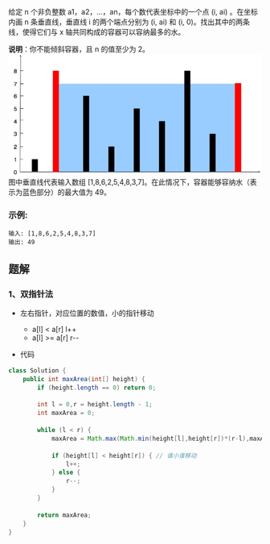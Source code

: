 给定 n 个非负整数 a1，a2，...，an，每个数代表坐标中的一个点 (i, ai) 。在坐标内画 n 条垂直线，垂直线 i 的两个端点分别为 (i, ai) 和 (i, 0)。找出其中的两条线，使得它们与 x 轴共同构成的容器可以容纳最多的水。

**说明**：你不能倾斜容器，且 n 的值至少为 2。
![](../../images/question_11.jpg)
图中垂直线代表输入数组 [1,8,6,2,5,4,8,3,7]。在此情况下，容器能够容纳水（表示为蓝色部分）的最大值为 49。

### 示例:
```
输入: [1,8,6,2,5,4,8,3,7]
输出: 49
```
<!-- 来源：力扣（LeetCode）
链接：https://leetcode-cn.com/problems/container-with-most-water
著作权归领扣网络所有。商业转载请联系官方授权，非商业转载请注明出处。 -->

## 题解
### 1、双指针法
- 左右指针，对应位置的数值，小的指针移动
  - a[l] < a[r] l++
  - a[l] >= a[r] r--

- 代码
```java
class Solution {
    public int maxArea(int[] height) {
        if (height.length == 0) return 0;
        
        int l = 0,r = height.length - 1;
        int maxArea = 0;
        
        while (l < r) {
            maxArea = Math.max(Math.min(height[l],height[r])*(r-l),maxArea);
            
            if (height[l] < height[r]) { // 谁小谁移动
                l++;
            } else {
                r--;
            }
        }
        
        return maxArea;
    }
}
```